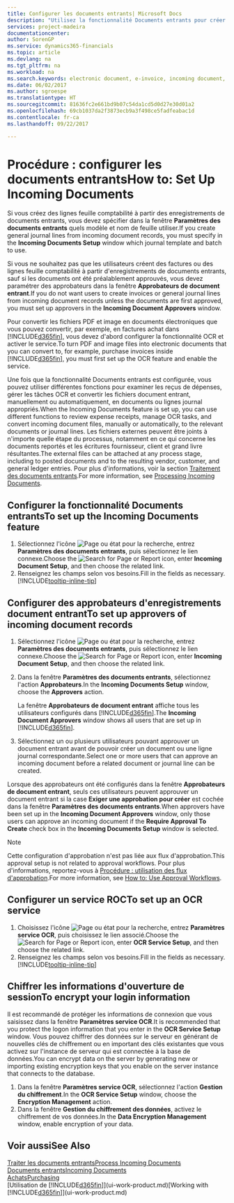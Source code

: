 ```yaml
---
title: Configurer les documents entrants| Microsoft Docs
description: "Utilisez la fonctionnalité Documents entrants pour créer des documents électroniques, gérer des tâches OCR, importer des factures, et convertir des fichiers images."
services: project-madeira
documentationcenter: 
author: SorenGP
ms.service: dynamics365-financials
ms.topic: article
ms.devlang: na
ms.tgt_pltfrm: na
ms.workload: na
ms.search.keywords: electronic document, e-invoice, incoming document, OCR, ecommerce, document exchange, import invoice
ms.date: 06/02/2017
ms.author: sgroespe
ms.translationtype: HT
ms.sourcegitcommit: 81636fc2e661bd9b07c54da1cd5d0d27e30d01a2
ms.openlocfilehash: 69cb1037da2f3873ecb9a3f498ce5fadfeabac1d
ms.contentlocale: fr-ca
ms.lasthandoff: 09/22/2017

---
```

# <a name="how-to-set-up-incoming-documents"></a><span data-ttu-id="21b8d-103">Procédure : configurer les documents entrants</span><span class="sxs-lookup"><span data-stu-id="21b8d-103">How to: Set Up Incoming Documents</span></span>
<span data-ttu-id="21b8d-104">Si vous créez des lignes feuille comptabilité à partir des enregistrements de documents entrants, vous devez spécifier dans la fenêtre **Paramètres des documents entrants** quels modèle et nom de feuille utiliser.</span><span class="sxs-lookup"><span data-stu-id="21b8d-104">If you create general journal lines from incoming document records, you must specify in the **Incoming Documents Setup** window which journal template and batch to use.</span></span>

<span data-ttu-id="21b8d-105">Si vous ne souhaitez pas que les utilisateurs créent des factures ou des lignes feuille comptabilité à partir d'enregistrements de documents entrants, sauf si les documents ont été préalablement approuvés, vous devez paramétrer des approbateurs dans la fenêtre **Approbateurs de document entrant**.</span><span class="sxs-lookup"><span data-stu-id="21b8d-105">If you do not want users to create invoices or general journal lines from incoming document records unless the documents are first approved, you must set up approvers in the **Incoming Document Approvers** window.</span></span>

<span data-ttu-id="21b8d-106">Pour convertir les fichiers PDF et image en documents électroniques que vous pouvez convertir, par exemple, en factures achat dans [!INCLUDE[d365fin](includes/d365fin_md.md)], vous devez d'abord configurer la fonctionnalité OCR et activer le service.</span><span class="sxs-lookup"><span data-stu-id="21b8d-106">To turn PDF and image files into electronic documents that you can convert to, for example, purchase invoices inside [!INCLUDE[d365fin](includes/d365fin_md.md)], you must first set up the OCR feature and enable the service.</span></span>

<span data-ttu-id="21b8d-107">Une fois que la fonctionnalité Documents entrants est configurée, vous pouvez utiliser différentes fonctions pour examiner les reçus de dépenses, gérer les tâches OCR et convertir les fichiers document entrant, manuellement ou automatiquement, en documents ou lignes journal appropriés.</span><span class="sxs-lookup"><span data-stu-id="21b8d-107">When the Incoming Documents feature is set up, you can use different functions to review expense receipts, manage OCR tasks, and convert incoming document files, manually or automatically, to the relevant documents or journal lines.</span></span> <span data-ttu-id="21b8d-108">Les fichiers externes peuvent être joints à n'importe quelle étape du processus, notamment en ce qui concerne les documents reportés et les écritures fournisseur, client et grand livre résultantes.</span><span class="sxs-lookup"><span data-stu-id="21b8d-108">The external files can be attached at any process stage, including to posted documents and to the resulting vendor, customer, and general ledger entries.</span></span> <span data-ttu-id="21b8d-109">Pour plus d'informations, voir la section [Traitement des documents entrants](across-process-income-documents.md).</span><span class="sxs-lookup"><span data-stu-id="21b8d-109">For more information, see [Processing Incoming Documents](across-process-income-documents.md).</span></span>

## <a name="to-set-up-the-incoming-documents-feature"></a><span data-ttu-id="21b8d-110">Configurer la fonctionnalité Documents entrants</span><span class="sxs-lookup"><span data-stu-id="21b8d-110">To set up the Incoming Documents feature</span></span>
1. <span data-ttu-id="21b8d-111">Sélectionnez l'icône ![Page ou état pour la recherche](media/ui-search/search_small.png "Page ou état pour la recherche"), entrez **Paramètres des documents entrants**, puis sélectionnez le lien connexe.</span><span class="sxs-lookup"><span data-stu-id="21b8d-111">Choose the ![Search for Page or Report](media/ui-search/search_small.png "Search for Page or Report icon") icon, enter **Incoming Document Setup**, and then choose the related link.</span></span>
2. <span data-ttu-id="21b8d-112">Renseignez les champs selon vos besoins.</span><span class="sxs-lookup"><span data-stu-id="21b8d-112">Fill in the fields as necessary.</span></span> [!INCLUDE[tooltip-inline-tip](includes/tooltip-inline-tip_md.md)]

## <a name="to-set-up-approvers-of-incoming-document-records"></a><span data-ttu-id="21b8d-113">Configurer des approbateurs d'enregistrements document entrant</span><span class="sxs-lookup"><span data-stu-id="21b8d-113">To set up approvers of incoming document records</span></span>
1. <span data-ttu-id="21b8d-114">Sélectionnez l'icône ![Page ou état pour la recherche](media/ui-search/search_small.png "Page ou état pour la recherche"), entrez **Paramètres des documents entrants**, puis sélectionnez le lien connexe.</span><span class="sxs-lookup"><span data-stu-id="21b8d-114">Choose the ![Search for Page or Report](media/ui-search/search_small.png "Search for Page or Report icon") icon, enter **Incoming Document Setup**, and then choose the related link.</span></span>  
2. <span data-ttu-id="21b8d-115">Dans la fenêtre **Paramètres des documents entrants**, sélectionnez l'action **Approbateurs**.</span><span class="sxs-lookup"><span data-stu-id="21b8d-115">In the **Incoming Documents Setup** window, choose the **Approvers** action.</span></span>

    <span data-ttu-id="21b8d-116">La fenêtre **Approbateurs de document entrant** affiche tous les utilisateurs configurés dans [!INCLUDE[d365fin](includes/d365fin_md.md)].</span><span class="sxs-lookup"><span data-stu-id="21b8d-116">The **Incoming Document Approvers** window shows all users that are set up in [!INCLUDE[d365fin](includes/d365fin_md.md)].</span></span>  
3. <span data-ttu-id="21b8d-117">Sélectionnez un ou plusieurs utilisateurs pouvant approuver un document entrant avant de pouvoir créer un document ou une ligne journal correspondante.</span><span class="sxs-lookup"><span data-stu-id="21b8d-117">Select one or more users that can approve an incoming document before a related document or journal line can be created.</span></span>

<span data-ttu-id="21b8d-118">Lorsque des approbateurs ont été configurés dans la fenêtre **Approbateurs de document entrant**, seuls ces utilisateurs peuvent approuver un document entrant si la case **Exiger une approbation pour créer** est cochée dans la fenêtre **Paramètres des documents entrants**.</span><span class="sxs-lookup"><span data-stu-id="21b8d-118">When approvers have been set up in the **Incoming Document Approvers** window, only those users can approve an incoming document if the **Require Approval To Create** check box in the **Incoming Documents Setup** window is selected.</span></span>

> [!NOTE]  
>   <span data-ttu-id="21b8d-119">Cette configuration d'approbation n'est pas liée aux flux d'approbation.</span><span class="sxs-lookup"><span data-stu-id="21b8d-119">This approval setup is not related to approval workflows.</span></span> <span data-ttu-id="21b8d-120">Pour plus d'informations, reportez-vous à [Procédure : utilisation des flux d'approbation](across-how-use-approval-workflows.md).</span><span class="sxs-lookup"><span data-stu-id="21b8d-120">For more information, see [How to: Use Approval Workflows](across-how-use-approval-workflows.md).</span></span>

## <a name="to-set-up-an-ocr-service"></a><span data-ttu-id="21b8d-121">Configurer un service ROC</span><span class="sxs-lookup"><span data-stu-id="21b8d-121">To set up an OCR service</span></span>
1. <span data-ttu-id="21b8d-122">Choisissez l'icône ![Page ou état pour la recherche](media/ui-search/search_small.png "icône Page ou état pour la recherche"), entrez **Paramètres service OCR**, puis choisissez le lien associé.</span><span class="sxs-lookup"><span data-stu-id="21b8d-122">Choose the ![Search for Page or Report](media/ui-search/search_small.png "Search for Page or Report icon") icon, enter **OCR Service Setup**, and then choose the related link.</span></span>
2. <span data-ttu-id="21b8d-123">Renseignez les champs selon vos besoins.</span><span class="sxs-lookup"><span data-stu-id="21b8d-123">Fill in the fields as necessary.</span></span> [!INCLUDE[tooltip-inline-tip](includes/tooltip-inline-tip_md.md)]

## <a name="to-encrypt-your-login-information"></a><span data-ttu-id="21b8d-124">Chiffrer les informations d'ouverture de session</span><span class="sxs-lookup"><span data-stu-id="21b8d-124">To encrypt your login information</span></span>
<span data-ttu-id="21b8d-125">Il est recommandé de protéger les informations de connexion que vous saisissez dans la fenêtre **Paramètres service OCR**.</span><span class="sxs-lookup"><span data-stu-id="21b8d-125">It is recommended that you protect the logon information that you enter in the **OCR Service Setup** window.</span></span> <span data-ttu-id="21b8d-126">Vous pouvez chiffrer des données sur le serveur en générant de nouvelles clés de chiffrement ou en important des clés existantes que vous activez sur l'instance de serveur qui est connectée à la base de données.</span><span class="sxs-lookup"><span data-stu-id="21b8d-126">You can encrypt data on the server by generating new or importing existing encryption keys that you enable on the server instance that connects to the database.</span></span>

1. <span data-ttu-id="21b8d-127">Dans la fenêtre **Paramètres service OCR**, sélectionnez l'action **Gestion du chiffrement**.</span><span class="sxs-lookup"><span data-stu-id="21b8d-127">In the **OCR Service Setup** window, choose the **Encryption Management** action.</span></span>
2. <span data-ttu-id="21b8d-128">Dans la fenêtre **Gestion du chiffrement des données**, activez le chiffrement de vos données.</span><span class="sxs-lookup"><span data-stu-id="21b8d-128">In the **Data Encryption Management** window, enable encryption of your data.</span></span>

## <a name="see-also"></a><span data-ttu-id="21b8d-129">Voir aussi</span><span class="sxs-lookup"><span data-stu-id="21b8d-129">See Also</span></span>
[<span data-ttu-id="21b8d-130">Traiter les documents entrants</span><span class="sxs-lookup"><span data-stu-id="21b8d-130">Process Incoming Documents</span></span>](across-process-income-documents.md)  
[<span data-ttu-id="21b8d-131">Documents entrants</span><span class="sxs-lookup"><span data-stu-id="21b8d-131">Incoming Documents</span></span>](across-income-documents.md)  
[<span data-ttu-id="21b8d-132">Achats</span><span class="sxs-lookup"><span data-stu-id="21b8d-132">Purchasing</span></span>](purchasing-manage-purchasing.md)  
<span data-ttu-id="21b8d-133">[Utilisation de [!INCLUDE[d365fin](includes/d365fin_md.md)]](ui-work-product.md)</span><span class="sxs-lookup"><span data-stu-id="21b8d-133">[Working with [!INCLUDE[d365fin](includes/d365fin_md.md)]](ui-work-product.md)</span></span>

